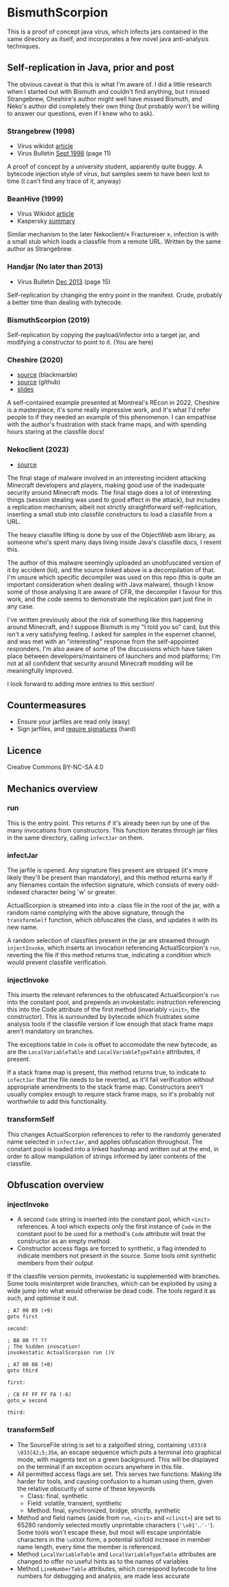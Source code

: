 # BismuthScorpion
This is a proof of concept java virus, which infects jars contained in the same directory as itself, and incorporates
a few novel java anti-analysis techniques.

## Self-replication in Java, prior and post
The obvious caveat is that this is what I'm aware of. I did a little research when I started out with Bismuth and
couldn't find anything, but I missed Strangebrew, Cheshire's author might well have missed Bismuth, and Neko's author did
completely their own thing (but probably won't be willing to answer our questions, even if I knew who to ask).

### Strangebrew (1998)
* Virus wikidot [article](http://virus.wikidot.com/strangebrew)
* Virus Bulletin [Sept 1998](https://www.virusbulletin.com/uploads/pdf/magazine/1998/199809.pdf) (page 11)

A proof of concept by a university student, apparently quite buggy. A bytecode injection style of virus,
but samples seem to have been lost to time (I can't find any trace of it, anyway)

### BeanHive (1999)
* Virus Wikidot [article](http://virus.wikidot.com/beanhive)
* Kaspersky [summary](https://threats.kaspersky.com/en/threat/Virus.Java.BeanHive/)

Similar mechanism to the later Nekoclient/« Fractureiser », infection is with a small stub which loads a classfile from
a remote URL. Written by the same author as Strangebrew.

### Handjar (No later than 2013)
* Virus Bulletin [Dec 2013](https://www.virusbulletin.com/uploads/pdf/magazine/2013/201312.pdf) (page 15)

Self-replication by changing the entry point in the manifest. Crude, probably a better time than dealing with
bytecode.

### BismuthScorpion (2019)
Self-replication by copying the payload/infector into a target jar, and modifying a constructor to point to it.
(You are here)

### Cheshire (2020)
* [source](https://git.blackmarble.sh/backup/MalwareSourceCode/-/tree/main/Java/Virus.Java.Cheshire.a) (blackmarble)
* [source](https://github.com/vxunderground/MalwareSourceCode/tree/main/Java/Virus.Java.Cheshire.a) (github)
* [slides](https://github.com/mgrube/recon_22/blob/main/Samsara_Recon.pdf)

A self-contained example presented at Montreal's REcon in 2022, Cheshire is a masterpiece, it's some really impressive work,
and it's what I'd refer people to if they needed an example of this phenomenon. I can empathise with the author's
frustration with stack frame maps, and with spending hours staring at the classfile docs!

### Nekoclient (2023)
* [source](https://github.com/clrxbl/NekoClient)

The final stage of malware involved in an interesting incident attacking Minecraft developers and players, making good use of the
inadequate security around Minecraft mods. The final stage does a lot of interesting things (session stealing was used to good effect
in the attack), but includes a replication mechanism, albeit not strictly straightforward self-replication, inserting a small stub into
classfile constructors to load a classfile from a URL.

The heavy classfile lifting is done by use of the ObjectWeb asm library, as someone who's spent many days living inside Java's
classfile docs, I resent this.

The author of this malware seemingly uploaded an unobfuscated version of it by accident (lol), and the source linked above is a
decompilation of that. I'm unsure which specific decompiler was used on this repo (this is quite an important consideration when
dealing with Java malware), though I know some of those analysing it are aware of CFR, the decompiler I favour for this work, and
the code seems to demonstrate the replication part just fine in any case.

I've written previously about the risk of something like this happening around Minecraft, and I suppose Bismuth is my "I told you so"
card, but this isn't a very satisfying feeling. I asked for samples in the espernet channel, and was met with an "interesting"
response from the self-appointed responders, I'm also aware of some of the discussions which have taken place between
developers/maintainers of launchers and mod platforms; I'm not at all confident that security around Minecraft modding will be
meaningfully improved.

I look forward to adding more entries to this section!

## Countermeasures
* Ensure your jarfiles are read only (easy)
* Sign jarfiles, and [require signatures](https://blog.frankel.ch/jvm-security/2/) (hard)

## Licence
Creative Commons BY-NC-SA 4.0

## Mechanics overview
### run
This is the entry point. This returns if it's already been run by one of the many invocations from constructors.
This function iterates through jar files in the same directory, calling `infectJar` on them.

### infectJar
The jarfile is opened. Any signature files present are stripped (it's more likely they'll be present than mandatory), and this method returns
early if any filenames contain the infection signature, which consists of every odd-indexed character being 'w' or greater.

ActualScorpion is streamed into into a .class file in the root of the jar, with a random name complying with the above signature, through the `transformSelf`
function, which obfuscates the class, and updates it with its new name.

A random selection of classfiles present in the jar are streamed through `injectInvoke`, which inserts an invocation referencing
ActualScorpion's `run`, reverting the file if this method returns true, indicating a condition which would prevent classfile verification.

### injectInvoke
This inserts the relevant references to the obfuscated ActualScorpion's `run` into the constant pool, and prepends an invokestatic instruction
referencing this into the Code attribute of the first method (invariably `<init>`, the constructor). This is surrounded by bytecode which
frustrates some analysis tools if the classfile version if low enough that stack frame maps aren't mandatory on branches.

The exceptions table in `Code` is offset to accomodate the new bytecode, as are the `LocalVariableTable` and `LocalVariableTypeTable` attributes,
if present.

If a stack frame map is present, this method returns true, to indicate to `infectJar` that the file needs to be reverted, as it'll fail verification
without appropriate amendments to the stack frame map. Constructors aren't usually complex enough to require stack frame maps, so it's probably
not worthwhile to add this functionality.

### transformSelf

This changes ActualScorpion references to refer to the randomly generated name selected in `infectJar`, and applies obfuscation throughout.
The constant pool is loaded into a linked hashmap and written out at the end, in order to allow manipulation of strings informed by later
contents of the classfile.

## Obfuscation overview

### injectInvoke
* A second `Code` string is inserted into the constant pool, which `<init>` references. A tool which expects only the first instance of `Code`
in the constant pool to be used for a method's `Code` attribute will treat the constructor as an empty method.
* Constructor access flags are forced to synthetic, a flag intended to indicate members not present in the source. Some tools
omit synthetic members from their output

If the classfile version permits, invokestatic is supplemented with branches. Some tools misinterpret wide branches, which can be exploited by
using a wide jump into what would otherwise be dead code. The tools regard it as such, and optimise it out.

```
; A7 00 09 (+9)
goto first

second:

; B8 00 ?? ??
; The hidden invocation!
invokestatic ActualScorpion run ()V

; A7 00 08 (+8)
goto third

first:

; C8 FF FF FF FA (-6)
goto_w second

third:
```

### transformSelf
* The SourceFile string is set to a zalgoified string, containing `\033(0 \033[42;5;35m`, an escape sequence which puts a terminal into
graphical mode, with magenta text on a green background. This will be displayed on the terminal if an exception occurs anywhere in this file.
* All permitted access flags are set. This serves two functions: Making life harder for tools, and causing confusion to a human using them, given
the relative obscurity of some of these keywords
    - Class: final, synthetic
    - Field: volatile, transient, synthetic
    - Method: final, synchronized, bridge, strictfp, synthetic
* Method and field names (aside from `run`, `<init>` and `<clinit>`) are set to 65280 randomly selected mostly unprintable characters (`'\x01'`..`'-'`).
Some tools won't escape these, but most will escape unprintable characters in the `\uXXXX` form, a potential sixfold increase in member name length,
every time the member is referenced.
* Method `LocalVariableTable` and `LocalVariableTypeTable` attributes are changed to offer no useful hints as to the names of variables
* Method `LineNumberTable` attributes, which correspond bytecode to line numbers for debugging and analysis, are made less accurate
